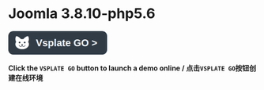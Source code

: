 # Joomla 3.8.10-php5.6

<a href="https://www.vsplate.com/?docker-compose=https://github.com/vsplate/dcenvs/joomla/3.8.10-php5.6"><img alt="VSPLATE GO" src="https://raw.githubusercontent.com/vsplate/images/master/vsgo_btn.png" width="200px"></a>

**Click the `VSPLATE GO` button to launch a demo online / 点击`VSPLATE GO`按钮创建在线环境**